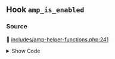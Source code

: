 ## Hook `amp_is_enabled`

### Source

:link: [includes/amp-helper-functions.php:241](https://github.com/ampproject/amp-wp/blob/develop/includes/amp-helper-functions.php#L241)

<details>
<summary>Show Code</summary>

```php
if ( false === apply_filters( 'amp_is_enabled', true ) ) {
```

</details>
